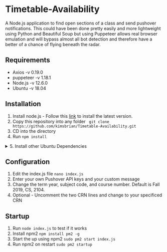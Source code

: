 # Timetable-Availability
A Node.js application to find open sections of a class and send pushover notifications. This could have been done pretty easily and more lightweight using Python and Beautiful Soup but using Puppeteer allows real browser emulation and will bypass almost all bot detection and therefore have a better of a chance of flying beneath the radar.
## Requirements
- Axios -v 0.19.0
- puppeteer -v 1.18.1
- Node.js -v 12.6.0
- Ubuntu -v 18.04

## Installation
1. Install node.js - Follow this [link](https://github.com/nodesource/distributions/blob/master/README.md) to install the latest version.
2. Copy this repository into any folder ` git clone https://github.com/kimsbrian/Timetable-Availability.git`
3. CD into the directory
4. Run `npm install`
<details>
  <summary>5. Install other Ubuntu Dependencies</summary>
  
```
gconf-service
libasound2
libatk1.0-0
libatk-bridge2.0-0
libc6
libcairo2
libcups2
libdbus-1-3
libexpat1
libfontconfig1
libgcc1
libgconf-2-4
libgdk-pixbuf2.0-0
libglib2.0-0
libgtk-3-0
libnspr4
libpango-1.0-0
libpangocairo-1.0-0
libstdc++6
libx11-6
libx11-xcb1
libxcb1
libxcomposite1
libxcursor1
libxdamage1
libxext6
libxfixes3
libxi6
libxrandr2
libxrender1
libxss1
libxtst6
ca-certificates
fonts-liberation
libappindicator1
libnss3
lsb-release
xdg-utils
wget
```
</details>

## Configuration
1. Edit the index.js file `nano index.js`
2. Enter your own Pushover API keys and your custom message
3. Change the term year, subject code, and course number. Default is Fall 2019, CS, 2104.
4. Optional - Uncomment the two CRN lines and change to your specificed CRN


## Startup

1. Run `node index.js` to test if it works
2. Install npm2 `npm install pm2 -g`
3. Start the up using npm2 `sudo pm2 start index.js`
4. Run npm2 on restart `sudo pm2 startup`
